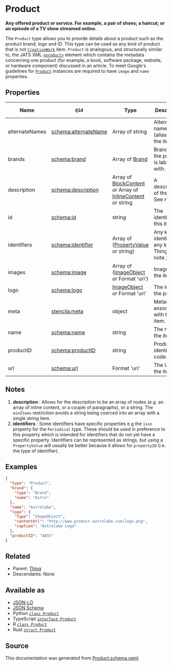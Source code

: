 # Product

**Any offered product or service. For example, a pair of shoes; a haircut; or an episode of a TV show streamed online.**

The `Product` type allows you to provide details about a product such as the product brand, logo and ID. This type can be used as any kind of product that is not [`CreativeWork`](./CreativeWork) item. `Product` is analogous, and structurally similar to, the JATS XML [`<product>`](https://jats.nlm.nih.gov/archiving/tag-library/1.1/element/product.html) element which contains the metadata concerning one product (for example, a book, software package, website, or hardware component) discussed in an article. To meet Google's guidelines for [`Product`](https://developers.google.com/search/docs/data-types/product#product) instances are required to have `image` and `name` properties.

## Properties

| Name           | `@id`                                                    | Type                                                                                                 | Description                                                         | Inherited from        |
| -------------- | -------------------------------------------------------- | ---------------------------------------------------------------------------------------------------- | ------------------------------------------------------------------- | --------------------- |
| alternateNames | [schema:alternateName](https://schema.org/alternateName) | Array of string                                                                                      | Alternate names (aliases) for the item.                             | [Thing](Thing.md)     |
| brands         | [schema:brand](https://schema.org/brand)                 | Array of [Brand](Brand.md)                                                                           | Brands that the product is labelled with.                           | [Product](Product.md) |
| description    | [schema:description](https://schema.org/description)     | Array of [BlockContent](BlockContent.md) _or_ Array of [InlineContent](InlineContent.md) _or_ string | A description of the item. See note [1](#notes).                    | [Thing](Thing.md)     |
| id             | [schema:id](https://schema.org/id)                       | string                                                                                               | The identifier for this item.                                       | [Entity](Entity.md)   |
| identifiers    | [schema:identifier](https://schema.org/identifier)       | Array of ([PropertyValue](PropertyValue.md) _or_ string)                                             | Any kind of identifier for any kind of Thing. See note [2](#notes). | [Thing](Thing.md)     |
| images         | [schema:image](https://schema.org/image)                 | Array of ([ImageObject](ImageObject.md) _or_ Format 'uri')                                           | Images of the item.                                                 | [Thing](Thing.md)     |
| logo           | [schema:logo](https://schema.org/logo)                   | [ImageObject](ImageObject.md) _or_ Format 'uri'                                                      | The logo of the product.                                            | [Product](Product.md) |
| meta           | [stencila:meta](https://schema.stenci.la/meta.jsonld)    | object                                                                                               | Metadata associated with this item.                                 | [Entity](Entity.md)   |
| name           | [schema:name](https://schema.org/name)                   | string                                                                                               | The name of the item.                                               | [Thing](Thing.md)     |
| productID      | [schema:productID](https://schema.org/productID)         | string                                                                                               | Product identification code.                                        | [Product](Product.md) |
| url            | [schema:url](https://schema.org/url)                     | Format 'uri'                                                                                         | The URL of the item.                                                | [Thing](Thing.md)     |

## Notes

1. **description** : Allows for the description to be an array of nodes (e.g. an array of inline content, or a couple of paragraphs), or a string. The `minItems` restriction avoids a string being coerced into an array with a single string item.
2. **identifiers** : Some identifiers have specific properties e.g the `issn` property for the `Periodical` type. These should be used in preference to this property which is intended for identifiers that do not yet have a specific property. Identifiers can be represented as strings, but using a `PropertyValue` will usually be better because it allows for `propertyID` (i.e. the type of identifier).

## Examples

```json
{
  "type": "Product",
  "brand": {
    "type": "Brand",
    "name": "Astro"
  },
  "name": "Astrolabe",
  "logo": {
    "type": "ImageObject",
    "contentUrl": "http://www.product-astrolabe.com/logo.png",
    "caption": "Astrolabe Logo"
  },
  "productID": "AA55"
}
```

## Related

- Parent: [Thing](Thing.md)
- Descendants: None

## Available as

- [JSON-LD](https://schema.stenci.la/Product.jsonld)
- [JSON Schema](https://schema.stenci.la/v1/Product.schema.json)
- Python [`class Product`](https://stencila.github.io/schema/python/docs/types.html#schema.types.Product)
- TypeScript [`interface Product`](https://stencila.github.io/schema/ts/docs/interfaces/product.html)
- R [`class Product`](https://cran.r-project.org/web/packages/stencilaschema/stencilaschema.pdf)
- Rust [`struct Product`](https://docs.rs/stencila-schema/latest/stencila_schema/struct.Product.html)

## Source

This documentation was generated from [Product.schema.yaml](https://github.com/stencila/stencila/blob/master/schema/Product.schema.yaml).
